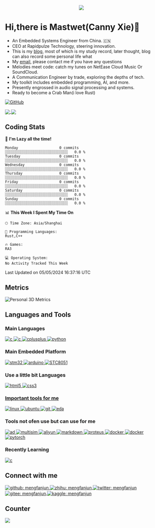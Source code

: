 
<h3 align="center">
  <a href="https://git.io/typing-svg">
    <!--     <img src="https://readme-typing-svg.herokuapp.com/?lines=大,+家好!;这+是+大湿....;很+高兴+见+到你!&center=true&size=30"> -->
    <img
      src="https://readme-typing-svg.herokuapp.com?font=Charis+SIL&size=30&duration=3000&color=1AACF7&center=true&vCenter=true&lines=Hello%2C+There!;This+is+Mastwet!;Nice+to+meet+you!">
  </a>
  </h1>



# Hi,there is Mastwet(Canny Xie)👋
- An Embedded Systems Engineer from China. 🇨🇳
- CEO at Rapidpulze Technology, steering innovation.
- This is my [blog]([https://www.cnblogs.com/bigtwetwet](https://www.cnblogs.com/bigtwetwet)), most of which is my study record, later thought, blog can also record some personal life what
- My [email](mastwet@foxmail.com), please contact me if you have any questions
- Melodies meet code: catch my tunes on NetEase Cloud Music Or SoundCloud.
- A Communication Engineer by trade, exploring the depths of tech.
- My toolkit includes embedded programming, AI, and more.
- Presently engrossed in audio signal processing and systems.
- Ready to become a Crab Man(i love Rust)




 




<!--
<a href="https://www.cnblogs.com/bigtwetwet" target="_blank" rel="noopener noreferrer"><img src="https://img.shields.io/static/v1?label=mfjblog.top&message=MyBlog&color=gray&labelColor=2C68C3&style=for-the-badge&logo=MicroSoftOneDrive&logoColor=white" alt="GitHub" /></a>




<a href="https://mastwet.github.io/">
  <img align="center" src="https://github-profile-trophy.vercel.app/?username=MengFanjun020906&row=1&column=4"/>
</a>


<a href="https://mastwet.github.io/">
  <img align="center" src="https://github-readme-stats.vercel.app/api?username=MengFanjun020906&hide=contribs"/>
</a>

-->



<a href="https://mfjblog.top" target="_blank" rel="noopener noreferrer"><img src="https://img.shields.io/static/v1?label=mfjblog.top&message=MyBlog&color=gray&labelColor=2C68C3&style=for-the-badge&logo=MicroSoftOneDrive&logoColor=white" alt="GitHub" /></a>




<a href="https://mastwet.github.io/">
  <img align="center" src="https://github-profile-trophy.vercel.app/?username=mastwet&row=1&column=4"/>
</a>


<a href="https://mastwet.github.io/">
  <img align="center" src="https://github-readme-stats.vercel.app/api?username=mastwet&hide=contribs"/>
</a>


<h2 align="left">Coding Stats</h2>


📅 **I'm Lazy all the time!** 

```text
Monday                   0 commits          ░░░░░░░░░░░░░░░░░░░░░░░░░░░░░   0.0 % 
Tuesday                  0 commits          ░░░░░░░░░░░░░░░░░░░░░░░░░░░░░   0.0 % 
Wednesday                0 commits          ░░░░░░░░░░░░░░░░░░░░░░░░░░░░░   0.0 % 
Thursday                 0 commits          ░░░░░░░░░░░░░░░░░░░░░░░░░░░░░   0.0 % 
Friday                   0 commits          ░░░░░░░░░░░░░░░░░░░░░░░░░░░░░   0.0 % 
Saturday                 0 commits          ░░░░░░░░░░░░░░░░░░░░░░░░░░░░░   0.0 % 
Sunday                   0 commits          ░░░░░░░░░░░░░░░░░░░░░░░░░░░░░   0.0 % 
```


📊 **This Week I Spent My Time On** 

```text
🕑︎ Time Zone: Asia/Shanghai

💬 Programming Languages: 
Rust,C++

🔥 Games: 
RA3

💻 Operating System: 
No Activity Tracked This Week
```


 Last Updated on 05/05/2024 16:37:16 UTC
<!--END_SECTION:waka-->
<h2 align="left">Metrics</h2>

![Personal 3D Metrics](./profile-3d-contrib/profile-season-animate.svg)


<h2 align="left">Languages and Tools</h2>
<h3 align="left">Main Languages</h3>
<p align="left">
    <a href="https://rust.org/" target="_blank" rel="noreferrer">
    <img
      src="https://img.shields.io/badge/-Rust-00000?style=for-the-badge&logo=rust&logoColor=red"
      alt="c"
    />
  </a>
  <a href="https://www.cprogramming.com/" target="_blank" rel="noreferrer">
    <img
      src="https://img.shields.io/badge/C-00599C?style=for-the-badge&logo=c&logoColor=white"
      alt="c"
    />
  </a>
  <a href="https://www.w3schools.com/cpp/" target="_blank" rel="noreferrer">
    <img
      src="https://img.shields.io/badge/C%2B%2B-00599C?style=for-the-badge&logo=c%2B%2B&logoColor=white"
      alt="cplusplus"
    />
  </a>
<a href="https://www.python.org" target="_blank" rel="noreferrer">
    <img
      src="https://img.shields.io/badge/Python-FFD43B?style=for-the-badge&logo=python&logoColor=blue"
      alt="python"
    />
  </a>
  <h3 align="left">Main Embedded Platform </h3>
  <a href="https://www.st.com/en/microcontrollers-microprocessors/stm32-32-bit-arm-cortex-mcus.html" target="_blank" rel="noreferrer">
    <img
      src="https://img.shields.io/badge/STM32-03234B?style=for-the-badge&logo=stmicroelectronics&logoColor=white"
      alt="stm32"
    />
  </a> 
  <a href="https://www.arduino.cc/" target="_blank" rel="noreferrer">
    <img
      src="https://img.shields.io/badge/Arduino-00878F?style=for-the-badge&logo=Arduino&logoColor=white"
      alt="arduino"
    />
  </a> 
  <a href="https://stcai.com/" target="_blank" rel="noreferrer">
    <img
      src="https://img.shields.io/badge/Arduino-00878F?style=for-the-badge&logo=Arduino&logoColor=white"
      alt="STC8051"
    />
</a>
  
  <h3 align="left">Use a little bit Languages</h3>
  <a href="https://www.w3.org/html/" target="_blank" rel="noreferrer">
    <img
      src="https://img.shields.io/badge/HTML5-E34F26?style=for-the-badge&logo=html5&logoColor=white"
      alt="html5"
    />
  </a>
  <a href="https://www.w3schools.com/css/" target="_blank" rel="noreferrer">
    <img
      src="https://img.shields.io/badge/CSS3-1572B6?style=for-the-badge&logo=css3&logoColor=white"
      alt="css3"
    />


  <h3 align="left">Important tools for me</h3>
   <a href="https://zh.wikipedia.org/zh-tw/Linux" target="_blank" rel="noreferrer">
    <img
      src="https://img.shields.io/badge/Linux-FCC624?style=for-the-badge&logo=linux&logoColor=black"
      alt="linux"
    />
  </a> 
    
  <a href="https://ubuntu.com/download" target="_blank" rel="noreferrer">
    <img
      src="https://img.shields.io/badge/Ubuntu-E95420?style=for-the-badge&logo=ubuntu&logoColor=black"
      alt="ubuntu"
    />
  </a> 
  <a href="https://git-scm.com/" target="_blank" rel="noreferrer">
    <img src="https://img.shields.io/badge/GIT-E44C30?style=for-the-badge&logo=git&logoColor=white" alt="git" />
  </a>


    
  <a href="https://lceda.cn/" target="_blank" rel="noreferrer">
    <img
      src="https://img.shields.io/badge/ICEDA-1765F6?style=for-the-badge&logo=easyeda&logoColor=white"
      alt="eda"
    />
  </a> 

  <h3 align="left">Tools not ofen use but can use for me</h3>
  <a href="https://www.altium.com/altium-designer" target="_blank" rel="noreferrer">
    <img
      src="https://img.shields.io/badge/Atiumdesigner-A5915F?style=for-the-badge&logo=altiumdesigner&logoColor=white"
      alt="ad"
    />
  </a> 
  <a href="https://www.ni.com/en/support/downloads/software-products/download.multisim.htm" target="_blank" rel="noreferrer">
    <img
      src="https://img.shields.io/badge/Multisim-57B685?style=for-the-badge&logo=multisim&logoColor=white"
      alt="multisim"
    />
  </a> 


  <a href="https://cn.aliyun.com/" target="_blank" rel="noreferrer">
    <img
      src="https://img.shields.io/badge/alibabacloud-FF6A00?style=for-the-badge&logo=alibabacloud&logoColor=white"
      alt="aliyun"
    />
  </a> 
  <a href="https://www.markdownguide.org/" target="_blank" rel="noreferrer">
    <img
      src="https://img.shields.io/badge/markdown-000000?style=for-the-badge&logo=markdown&logoColor=white"
      alt="markdown"
    />
  </a> 
  <a href="https://www.labcenter.com/" target="_blank" rel="noreferrer">
    <img
      src="https://img.shields.io/badge/proteus-1C79B3?style=for-the-badge&logo=proteus&logoColor=white"
      alt="proteus"
    />
  </a> 
       <a href="https://www.docker.com" target="_blank" rel="noreferrer">
    <img
      src="https://img.shields.io/badge/Docker-2CA5E0?style=for-the-badge&logo=docker&logoColor=white"
      alt="docker"
    />
  </a>
       <a href="https://opencv.org/" target="_blank" rel="noreferrer">
    <img
      src="https://img.shields.io/badge/opencv-5C3EE8?style=for-the-badge&logo=opencv&logoColor=white"
      alt="docker"
    />
  </a>
        <a href="https://pytorch.org/" target="_blank" rel="noreferrer">
    <img
      src="https://img.shields.io/badge/pytorch-EE4C2C?style=for-the-badge&logo=pytorch&logoColor=white"
      alt="pytorch"
    />
  </a>
    
  <h3 align="left">Recently Learning</h3>
  <a href="https://rust.org/" target="_blank" rel="noreferrer">
    <img
      src="https://img.shields.io/badge/-Rust-00000?style=for-the-badge&logo=rust&logoColor=red"
      alt="c"
    />
  </a>



<!-- Connect with me -->
<h2 align="left">Connect with me</h2>
<p align="left">
  <a href="https://github.com/Mengfanjun020906"
    target="blank"><img align="center"
      src="https://img.shields.io/badge/GitHub-100000?style=for-the-badge&logo=github&logoColor=white"
      alt="github: mengfanjun"/>
      <a href="https://www.zhihu.com/people/bu-shi-hen-sha-31"
    target="blank"><img align="center"
      src="https://img.shields.io/badge/zhihu-0084FF?style=for-the-badge&logo=zhihu&logoColor=white"
      alt="zhihu: mengfanjun"/>
              <a href="https://twitter.com/Solitude63420"
    target="blank"><img align="center"
      src="https://img.shields.io/badge/x-000000?style=for-the-badge&logo=x&logoColor=white"
      alt="twitter: mengfanjun"/>
  </a>
                <a href="https://gitee.com/meng-fanjun-123"
    target="blank"><img align="center"
      src="https://img.shields.io/badge/gitee-C71D23?style=for-the-badge&logo=gitee&logoColor=white"
      alt="gitee: mengfanjun"/>
  </a>
                  <a href="https://www.kaggle.com/funjunmeng"
    target="blank"><img align="center"
      src="https://img.shields.io/badge/kaggle-20BEFF?style=for-the-badge&logo=kaggle&logoColor=white"
      alt="kaggle: mengfanjun"/>
  </a>

  <h2 align="left">Counter</h2>
<a href="https://github.com/antonkomarev/github-profile-views-counter">
  <img src="https://komarev.com/ghpvc/?username=Mengfanjun020906&style=for-the-badge" />
</a>
